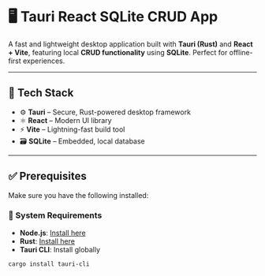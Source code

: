 # 🖥️ Tauri React SQLite CRUD App

A fast and lightweight desktop application built with **Tauri (Rust)** and **React + Vite**, featuring local **CRUD functionality** using **SQLite**. Perfect for offline-first experiences.

---

## 🔧 Tech Stack

- ⚙️ **Tauri** – Secure, Rust-powered desktop framework
- ⚛️ **React** – Modern UI library
- ⚡ **Vite** – Lightning-fast build tool
- 🗃️ **SQLite** – Embedded, local database

---

## ✅ Prerequisites

Make sure you have the following installed:

### 🧱 System Requirements

- **Node.js**: [Install here](https://nodejs.org/)
- **Rust**: [Install here](https://www.rust-lang.org/tools/install)
- **Tauri CLI**: Install globally

```bash
cargo install tauri-cli
```
